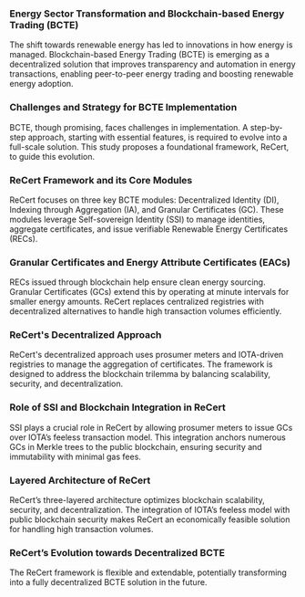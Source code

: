 ### Energy Sector Transformation and Blockchain-based Energy Trading (BCTE)
The shift towards renewable energy has led to innovations in how energy is managed. Blockchain-based Energy Trading (BCTE) is emerging as a decentralized solution that improves transparency and automation in energy transactions, enabling peer-to-peer energy trading and boosting renewable energy adoption.

### Challenges and Strategy for BCTE Implementation
BCTE, though promising, faces challenges in implementation. A step-by-step approach, starting with essential features, is required to evolve into a full-scale solution. This study proposes a foundational framework, ReCert, to guide this evolution.

### ReCert Framework and its Core Modules
ReCert focuses on three key BCTE modules: Decentralized Identity (DI), Indexing through Aggregation (IA), and Granular Certificates (GC). These modules leverage Self-sovereign Identity (SSI) to manage identities, aggregate certificates, and issue verifiable Renewable Energy Certificates (RECs).

### Granular Certificates and Energy Attribute Certificates (EACs)
RECs issued through blockchain help ensure clean energy sourcing. Granular Certificates (GCs) extend this by operating at minute intervals for smaller energy amounts. ReCert replaces centralized registries with decentralized alternatives to handle high transaction volumes efficiently.

### ReCert's Decentralized Approach
ReCert's decentralized approach uses prosumer meters and IOTA-driven registries to manage the aggregation of certificates. The framework is designed to address the blockchain trilemma by balancing scalability, security, and decentralization.

### Role of SSI and Blockchain Integration in ReCert
SSI plays a crucial role in ReCert by allowing prosumer meters to issue GCs over IOTA’s feeless transaction model. This integration anchors numerous GCs in Merkle trees to the public blockchain, ensuring security and immutability with minimal gas fees.

### Layered Architecture of ReCert
ReCert’s three-layered architecture optimizes blockchain scalability, security, and decentralization. The integration of IOTA’s feeless model with public blockchain security makes ReCert an economically feasible solution for handling high transaction volumes.

### ReCert’s Evolution towards Decentralized BCTE
The ReCert framework is flexible and extendable, potentially transforming into a fully decentralized BCTE solution in the future.
